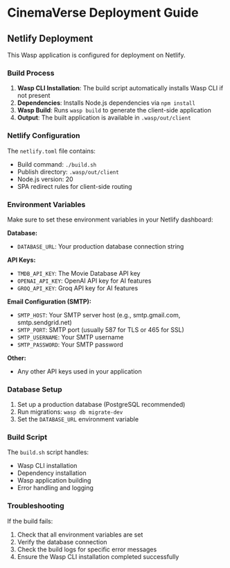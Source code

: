 # CinemaVerse Deployment Guide

## Netlify Deployment

This Wasp application is configured for deployment on Netlify.

### Build Process

1. **Wasp CLI Installation**: The build script automatically installs Wasp CLI if not present
2. **Dependencies**: Installs Node.js dependencies via `npm install`
3. **Wasp Build**: Runs `wasp build` to generate the client-side application
4. **Output**: The built application is available in `.wasp/out/client`

### Netlify Configuration

The `netlify.toml` file contains:
- Build command: `./build.sh`
- Publish directory: `.wasp/out/client`
- Node.js version: 20
- SPA redirect rules for client-side routing

### Environment Variables

Make sure to set these environment variables in your Netlify dashboard:

**Database:**
- `DATABASE_URL`: Your production database connection string

**API Keys:**
- `TMDB_API_KEY`: The Movie Database API key
- `OPENAI_API_KEY`: OpenAI API key for AI features
- `GROQ_API_KEY`: Groq API key for AI features

**Email Configuration (SMTP):**
- `SMTP_HOST`: Your SMTP server host (e.g., smtp.gmail.com, smtp.sendgrid.net)
- `SMTP_PORT`: SMTP port (usually 587 for TLS or 465 for SSL)
- `SMTP_USERNAME`: Your SMTP username
- `SMTP_PASSWORD`: Your SMTP password

**Other:**
- Any other API keys used in your application

### Database Setup

1. Set up a production database (PostgreSQL recommended)
2. Run migrations: `wasp db migrate-dev`
3. Set the `DATABASE_URL` environment variable

### Build Script

The `build.sh` script handles:
- Wasp CLI installation
- Dependency installation
- Wasp application building
- Error handling and logging

### Troubleshooting

If the build fails:
1. Check that all environment variables are set
2. Verify the database connection
3. Check the build logs for specific error messages
4. Ensure the Wasp CLI installation completed successfully
